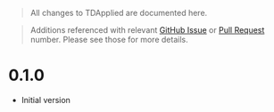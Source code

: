 > All changes to TDApplied are documented here.

> Additions referenced with relevant [GitHub Issue](https://github.com/shaelebrown/TDApplied/issues) or
[Pull Request](https://github.com/shaelebrown/TDApplied/pulls) number.
Please see those for more details.

# 0.1.0

- Initial version